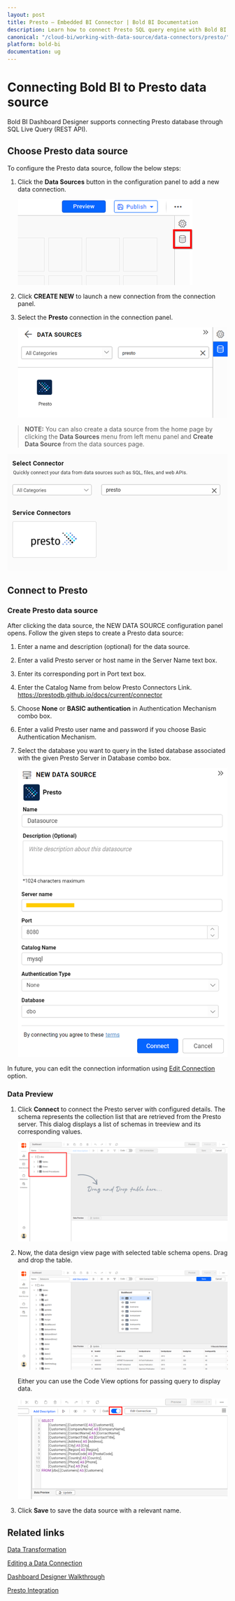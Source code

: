 ```yaml
---
layout: post
title: Presto – Embedded BI Connector | Bold BI Documentation
description: Learn how to connect Presto SQL query engine with Bold BI Embedded and execute queries against data sources such as, MySQL, etc.
canonical: "/cloud-bi/working-with-data-source/data-connectors/presto/"
platform: bold-bi
documentation: ug
---
```

 
# Connecting Bold BI to Presto data source
Bold BI Dashboard Designer supports connecting Presto database through SQL Live Query (REST API).

## Choose Presto data source
To configure the Presto data source, follow the below steps:
1. Click the **Data Sources** button in the configuration panel to add a new data connection.

   ![Data source icon](/static/assets/embedded/working-with-datasource/data-connectors/images/common/DataSourcesIcon.png)

2. Click **CREATE NEW** to launch a new connection from the connection panel.
3. Select the **Presto** connection in the connection panel.

   ![Choose data source](/static/assets/embedded/working-with-datasource/data-connectors/images/Presto/ChooseDS.png)

> **NOTE:**  You can also create a data source from the home page by clicking the **Data Sources** menu from left menu panel and **Create Data Source** from the data sources page.

   ![Choose data source from server](/static/assets/embedded/working-with-datasource/data-connectors/images/Presto/ChooseDS_server.png)

## Connect to Presto
### Create Presto data source
After clicking the data source, the NEW DATA SOURCE configuration panel opens. Follow the given steps to create a Presto data source:
1. Enter a name and description (optional) for the data source.
2. Enter a valid Presto server or host name in the Server Name text box.
3. Enter its corresponding port in Port text box.
4. Enter the Catalog Name from below Presto Connectors Link.
https://prestodb.github.io/docs/current/connector
5. Choose **None** or **BASIC authentication** in Authentication Mechanism combo box.
6. Enter a valid Presto user name and password if you choose Basic Authentication Mechanism.
7. Select the database you want to query in the listed database associated with the given Presto Server in Database combo box.

   ![Presto Connection](/static/assets/embedded/working-with-datasource/data-connectors/images/Presto/Presto_Connection.png)

In future, you can edit the connection information using [Edit Connection](/embedded-bi/working-with-data-source/editing-a-data-connection/) option.

### Data Preview
1. Click **Connect** to connect the Presto server with configured details.
The schema represents the collection list that are retrieved from the Presto server. This dialog displays a list of schemas in treeview and its corresponding values.

   ![Treeview schema](/static/assets/embedded/working-with-datasource/data-connectors/images/common/Treeview_schema.png)

2. Now, the data design view page with selected table schema opens. Drag and drop the table.

   ![Query designer](/static/assets/embedded/working-with-datasource/data-connectors/images/common/QueryEditor_sql.png)

    Either you can use the Code View options for passing query to display data.

   ![Codeview mode](/static/assets/embedded/working-with-datasource/data-connectors/images/common/CodeViewMode.png)

3. Click **Save** to save the data source with a relevant name.

## Related links
[Data Transformation](/embedded-bi/working-with-data-source/transforming-data/joining-table/)

[Editing a Data Connection](/embedded-bi/working-with-data-source/editing-a-data-connection/)   

[Dashboard Designer Walkthrough](/embedded-bi/getting-started/quick-start/)

[Presto Integration](https://www.boldbi.com/integrations/presto?utm_source=syncfusion&utm_medium=documentation&utm_campaign=boldbiprestointegration)